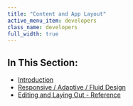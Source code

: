 ```yaml
---
title: "Content and App Layout"
active_menu_item: developers
class_name: developers
full_width: true
---
```



## In This Section:

 - [Introduction](/developers/user-guide/product-guide/content-and-app-layout/introduction/)
 - [Responsive / Adaptive / Fluid Design](/developers/user-guide/product-guide/content-and-app-layout/responsive-adaptive-fluid-design/)
 - [Editing and Laying Out - Reference](/developers/user-guide/product-guide/content-and-app-layout/editing-and-laying-out-reference/)

